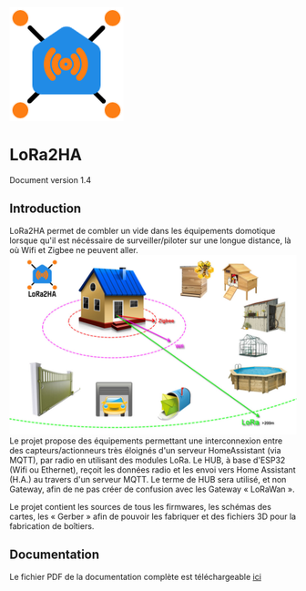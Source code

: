 ![](https://raw.githubusercontent.com/PM04290/LoRa2HA/refs/heads/main/res/LoRa2HA-logo-200x200.png)
# LoRa2HA

Document version 1.4

## Introduction
LoRa2HA permet de combler un vide dans les équipements domotique lorsque qu'il est nécéssaire de surveiller/piloter sur une longue distance, là où Wifi et Zigbee ne peuvent aller.
![](https://raw.githubusercontent.com/PM04290/LoRa2HA/refs/heads/main/res/LoRa2HA-visual.jpg)
Le projet propose des équipements permettant une interconnexion entre des capteurs/actionneurs très éloignés d'un serveur HomeAssistant (via MQTT), par radio en utilisant des modules LoRa.
Le HUB, à base d'ESP32 (Wifi ou Ethernet), reçoit les données radio et les envoi vers Home Assistant (H.A.) au travers d'un serveur MQTT. Le terme de HUB sera utilisé, et non Gateway, afin de ne pas créer de confusion avec les Gateway « LoRaWan ».

Le projet contient les sources de tous les firmwares, les schémas des cartes, les « Gerber » afin de pouvoir les fabriquer et des fichiers 3D pour la fabrication de boîtiers.

## Documentation

Le fichier PDF de la documentation complète est téléchargeable [ici](https://raw.githubusercontent.com/PM04290/LoRa2HA/main/doc/LoRa2HA-readme-14.pdf)
